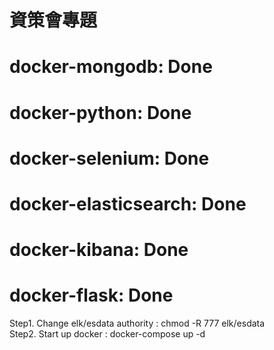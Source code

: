 # 資策會專題
# docker-mongodb: Done
# docker-python: Done
# docker-selenium: Done
# docker-elasticsearch: Done
# docker-kibana: Done
# docker-flask: Done

Step1. Change elk/esdata authority : chmod -R 777 elk/esdata  
Step2. Start up docker : docker-compose up -d  
